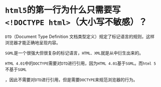 # `html5`的第一行为什么只需要写`<!DOCTYPE html>`（大小写不敏感）？

`DTD`（Document Type Definition 文档类型定义）规定了标记语言的规则，这样浏览器才能正确地呈现内容。

`SGML`是一个很强大但很复杂的标记语言，`HTML、XML`就是从中衍生出来的。

`HTML 4.01`中的`DOCTYPE`需要对`DTD`进行引用，因为`HTML 4.01`基于`SGML`。而`html 5`不基于`SGML`

，因此不需要对`DTD`进行引用，但是需要`DOCTYPE`来规范浏览器的行为。